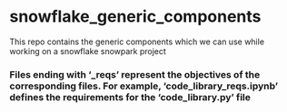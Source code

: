 # snowflake_generic_components
This repo contains the generic components which we can use while working on a snowflake snowpark project

### Files ending with ‘_reqs’ represent the objectives of the corresponding files. For example, ‘code_library_reqs.ipynb’ defines the requirements for the ‘code_library.py’ file
